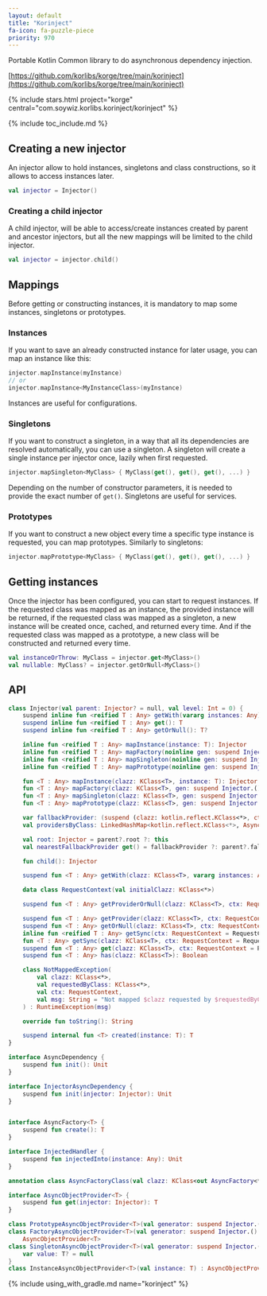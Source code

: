 ```yaml
---
layout: default
title: "Korinject"
fa-icon: fa-puzzle-piece
priority: 970
---
```


Portable Kotlin Common library to do asynchronous dependency injection.

[https://github.com/korlibs/korge/tree/main/korinject](https://github.com/korlibs/korge/tree/main/korinject)

{% include stars.html project="korge" central="com.soywiz.korlibs.korinject/korinject" %}

{% include toc_include.md %}

## Creating a new injector

An injector allow to hold instances, singletons and class constructions, so it allows to access instances later.

```kotlin
val injector = Injector()
```

### Creating a child injector

A child injector, will be able to access/create instances created by parent and ancestor injectors,
but all the new mappings will be limited to the child injector.

```kotlin
val injector = injector.child()
```

## Mappings

Before getting or constructing instances, it is mandatory to map some instances, singletons or prototypes.

### Instances

If you want to save an already constructed instance for later usage, you can map an instance like this:

```kotlin
injector.mapInstance(myInstance)
// or
injector.mapInstance<MyInstanceClass>(myInstance)
```

Instances are useful for configurations.

### Singletons

If you want to construct a singleton, in a way that all its dependencies are resolved automatically, you can use a singleton.
A singleton will create a single instance per injector once, lazily when first requested.

```kotlin
injector.mapSingleton<MyClass> { MyClass(get(), get(), get(), ...) }
```

Depending on the number of constructor parameters, it is needed to provide the exact number of `get()`.
Singletons are useful for services.

### Prototypes

If you want to construct a new object every time a specific type instance is requested, you can map prototypes.
Similarly to singletons:

```kotlin
injector.mapPrototype<MyClass> { MyClass(get(), get(), get(), ...) }
```

## Getting instances

Once the injector has been configured, you can start to request instances.
If the requested class was mapped as an instance, the provided instance will be returned,
if the requested class was mapped as a singleton, a new instance will be created once, cached, and returned every time.
And if the requested class was mapped as a prototype, a new class will be constructed and returned every time.

```kotlin
val instanceOrThrow: MyClass = injector.get<MyClass>()
val nullable: MyClass? = injector.getOrNull<MyClass>()
```

## API

```kotlin
class Injector(val parent: Injector? = null, val level: Int = 0) {
    suspend inline fun <reified T : Any> getWith(vararg instances: Any): T
    suspend inline fun <reified T : Any> get(): T
    suspend inline fun <reified T : Any> getOrNull(): T?

    inline fun <reified T : Any> mapInstance(instance: T): Injector
    inline fun <reified T : Any> mapFactory(noinline gen: suspend Injector.() -> AsyncFactory<T>)
    inline fun <reified T : Any> mapSingleton(noinline gen: suspend Injector.() -> T)
    inline fun <reified T : Any> mapPrototype(noinline gen: suspend Injector.() -> T)

    fun <T : Any> mapInstance(clazz: KClass<T>, instance: T): Injector
    fun <T : Any> mapFactory(clazz: KClass<T>, gen: suspend Injector.() -> AsyncFactory<T>): Injector 
    fun <T : Any> mapSingleton(clazz: KClass<T>, gen: suspend Injector.() -> T): Injector
    fun <T : Any> mapPrototype(clazz: KClass<T>, gen: suspend Injector.() -> T): Injector

    var fallbackProvider: (suspend (clazz: kotlin.reflect.KClass<*>, ctx: RequestContext) -> AsyncObjectProvider<*>)?
    val providersByClass: LinkedHashMap<kotlin.reflect.KClass<*>, AsyncObjectProvider<*>>()

    val root: Injector = parent?.root ?: this
    val nearestFallbackProvider get() = fallbackProvider ?: parent?.fallbackProvider

    fun child(): Injector

    suspend fun <T : Any> getWith(clazz: KClass<T>, vararg instances: Any): T

    data class RequestContext(val initialClazz: KClass<*>)

    suspend fun <T : Any> getProviderOrNull(clazz: KClass<T>, ctx: RequestContext = RequestContext(clazz)): AsyncObjectProvider<T>?

    suspend fun <T : Any> getProvider(clazz: KClass<T>, ctx: RequestContext = RequestContext(clazz)): AsyncObjectProvider<T>
    suspend fun <T : Any> getOrNull(clazz: KClass<T>, ctx: RequestContext = RequestContext(clazz)): T?
    inline fun <reified T : Any> getSync(ctx: RequestContext = RequestContext(T::class)): T
    fun <T : Any> getSync(clazz: KClass<T>, ctx: RequestContext = RequestContext(clazz)): T
    suspend fun <T : Any> get(clazz: KClass<T>, ctx: RequestContext = RequestContext(clazz)): T
    suspend fun <T : Any> has(clazz: KClass<T>): Boolean

    class NotMappedException(
        val clazz: KClass<*>,
        val requestedByClass: KClass<*>,
        val ctx: RequestContext,
        val msg: String = "Not mapped $clazz requested by $requestedByClass in $ctx"
    ) : RuntimeException(msg)

    override fun toString(): String

    suspend internal fun <T> created(instance: T): T
}
```

```kotlin
interface AsyncDependency {
    suspend fun init(): Unit
}

interface InjectorAsyncDependency {
    suspend fun init(injector: Injector): Unit
}
```

```kotlin

interface AsyncFactory<T> {
    suspend fun create(): T
}

interface InjectedHandler {
    suspend fun injectedInto(instance: Any): Unit
}

annotation class AsyncFactoryClass(val clazz: KClass<out AsyncFactory<*>>)

interface AsyncObjectProvider<T> {
    suspend fun get(injector: Injector): T
}

class PrototypeAsyncObjectProvider<T>(val generator: suspend Injector.() -> T) : AsyncObjectProvider<T>
class FactoryAsyncObjectProvider<T>(val generator: suspend Injector.() -> AsyncFactory<T>) :
    AsyncObjectProvider<T>
class SingletonAsyncObjectProvider<T>(val generator: suspend Injector.() -> T) : AsyncObjectProvider<T> {
    var value: T? = null
}
class InstanceAsyncObjectProvider<T>(val instance: T) : AsyncObjectProvider<T>
```

{% include using_with_gradle.md name="korinject" %}
